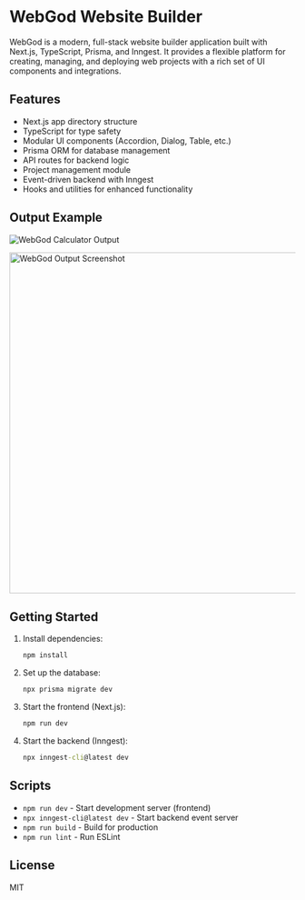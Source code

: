 

# WebGod Website Builder

WebGod is a modern, full-stack website builder application built with Next.js, TypeScript, Prisma, and Inngest. It provides a flexible platform for creating, managing, and deploying web projects with a rich set of UI components and integrations.

## Features
- Next.js app directory structure
- TypeScript for type safety
- Modular UI components (Accordion, Dialog, Table, etc.)
- Prisma ORM for database management
- API routes for backend logic
- Project management module
- Event-driven backend with Inngest
- Hooks and utilities for enhanced functionality

## Output Example
![WebGod Calculator Output](./public/webgod-output.png)

<img src="https://i.imgur.com/0QwQvQw.png" alt="WebGod Output Screenshot" width="600"/>

## Getting Started
1. Install dependencies:
	```cmd
	npm install
	```
2. Set up the database:
	```cmd
	npx prisma migrate dev
	```
3. Start the frontend (Next.js):
	```cmd
	npm run dev
	```
4. Start the backend (Inngest):
	```cmd
	npx inngest-cli@latest dev
	```

## Scripts
- `npm run dev` - Start development server (frontend)
- `npx inngest-cli@latest dev` - Start backend event server
- `npm run build` - Build for production
- `npm run lint` - Run ESLint

## License
MIT

